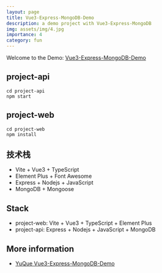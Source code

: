 ```yaml
---
layout: page
title: Vue3-Express-MongoDB-Demo
description: a demo project with Vue3-Express-MongoDB
img: assets/img/4.jpg
importance: 4
category: fun
---
```


Welcome to the Demo: <a href="https://github.com/ZaakZoeng/Vue3-Express-MongoDB-Demo" target="_blank">Vue3-Express-MongoDB-Demo</a>

## project-api
```
cd project-api
npm start
```

## project-web
```
cd project-web
npm install
```

## 技术栈
- Vite + Vue3 + TypeScript
- Element Plus + Font Awesome
- Express + Nodejs + JavaScript
- MongoDB + Mongoose

## Stack
- project-web: Vite + Vue3 + TypeScript + Element Plus
- project-api: Express + Nodejs + JavaScript + MongoDB

## More information
- [YuQue Vue3-Express-MongoDB-Demo](https://www.yuque.com/parallellight/pxggzf/gxwga6wsggc0n7fl)